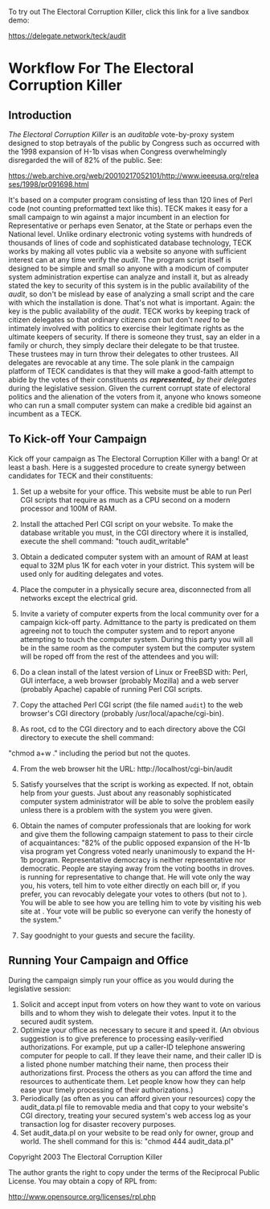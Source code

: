 To try out The Electoral Corruption Killer, click this link for a live sandbox demo:

https://delegate.network/teck/audit

# Workflow For The Electoral Corruption Killer

## Introduction
*The Electoral Corruption Killer* is an *auditable* vote-by-proxy system designed to stop betrayals of the public by Congress such as occurred with the 1998 expansion of H-1b visas when Congress overwhelmingly disregarded the will of 82% of the public. See:

https://web.archive.org/web/20010217052101/http://www.ieeeusa.org/releases/1998/pr091698.html

It's based on a computer program consisting of less than 120 lines of Perl code (not counting preformatted text like this). TECK makes it easy for a small campaign to win against a major incumbent in an election for Representative or perhaps even Senator, at the State or perhaps even the National level. Unlike ordinary electronic voting systems with hundreds of thousands of lines of code and sophisticated database technology, TECK works by making all votes public via a website so anyone with sufficient interest can at any time verify the *audit*. The program script itself is designed to be simple and small so anyone with a modicum of computer system administration expertise can analyze and install it, but as already stated the key to security of this system is in the public availability of the *audit*, so don't be mislead by ease of analyzing a small script and the care with which the installation is done. That's not what is important.  Again: the key is the public availability of the *audit*. TECK works by keeping track of citizen delegates so that ordinary citizens *can* but don't *need* to be intimately involved with politics to exercise their legitimate rights as the ultimate keepers of security. If there is someone they trust, say an elder in a family or church, they simply declare their delegate to be that trustee. These trustees may in turn throw their delegates to other trustees. All delegates are revocable at any time. The sole plank in the campaign platform of TECK candidates is that they will make a good-faith attempt to abide by the votes of their constituents *as **represented**_ by their delegates* during the legislative session. Given the current corrupt state of electoral politics and the alienation of the voters from it, anyone who knows someone who can run a small computer system can make a credible bid against an incumbent as a TECK.

## To Kick-off Your Campaign
Kick off your campaign as The Electoral Corruption Killer with a bang! Or at least a bash. Here is a suggested procedure to create synergy between candidates for TECK and their constituents:

1. Set up a website for your office. This website must be able to run Perl CGI scripts that require as much as a CPU second on a modern processor and 100M of RAM.
2. Install the attached Perl CGI script on your website. To make the database writable you must, in the CGI directory where it is installed, execute the shell command: "touch audit_writable"
3. Obtain a dedicated computer system with an amount of RAM at least equal to 32M plus 1K for each voter in your district. This system will be used only for auditing delegates and votes.
4. Place the computer in a physically secure area, disconnected from all networks except the electrical grid.
5. Invite a variety of computer experts from the local community over for a campaign kick-off party. Admittance to the party is predicated on them agreeing not to touch the computer system and to report anyone attempting to touch the computer system. During this party you will all be in the same room as the computer system but the computer system will be roped off from the rest of the attendees and you will:
 1. Do a clean install of the latest version of Linux or FreeBSD with:
Perl, GUI interface, a web browser (probably Mozilla) and a web server (probably Apache) capable of running Perl CGI scripts.

 2. Copy the attached Perl CGI script (the file named `audit`) to the web browser's CGI directory (probably /usr/local/apache/cgi-bin).
 3. As root, cd to the CGI directory and to each directory above the CGI directory to execute the shell command:

"chmod a+w ." including the period but not the quotes.

 4. From the web browser hit the URL: http://localhost/cgi-bin/audit
 5. Satisfy yourselves that the script is working as expected. If not, obtain help from your guests. Just about any reasonably sophisticated computer system administrator will be able to solve the problem easily unless there is a problem with the system you were given.
 6. Obtain the names of computer professionals that are looking for work and give them the following campaign statement to pass to their circle of acquaintances:
"82% of the public opposed expansion of the H-1b visa program yet Congress voted nearly unanimously to expand the H-1b program. Representative democracy is neither representative nor democratic. People are staying away from the voting booths in droves. <Your name> is running for representative to change that. He will vote only the way you, his voters, tell him to vote either directly on each bill or, if you prefer, you can revocably delegate your votes to others (but not to <your name>). You will be able to see how you are telling him to vote by visiting his web site at <URL>. Your vote will be public so everyone can verify the honesty of the system."

 7. Say goodnight to your guests and secure the facility.

## Running Your Campaign and Office
During the campaign simply run your office as you would during the legislative session:

1. Solicit and accept input from voters on how they want to vote on various bills and to whom they wish to delegate their votes. Input it to the secured audit system.
2. Optimize your office as necessary to secure it and speed it. (An obvious suggestion is to give preference to processing easily-verified authorizations. For example, put up a caller-ID telephone answering computer for people to call. If they leave their name, and their caller ID is a listed phone number matching their name, then process their authorizations first. Process the others as you can afford the time and resources to authenticate them. Let people know how they can help ease your timely processing of their authorizations.)
3. Periodically (as often as you can afford given your resources) copy the audit_data.pl file to removable media and that copy to your website's CGI directory, treating your secured system's web access log as your transaction log for disaster recovery purposes.
4. Set audit_data.pl on your website to be read only for owner, group and world. The shell command for this is:
"chmod 444 audit_data.pl"

Copyright 2003 The Electoral Corruption Killer

The author grants the right to copy under the terms of the Reciprocal Public License. You may obtain a copy of RPL from:

http://www.opensource.org/licenses/rpl.php
